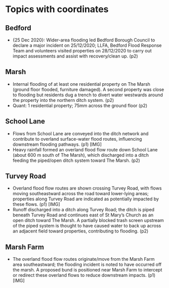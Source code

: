 

# Topics with coordinates

## Bedford
* {25 Dec 2020}: Wider-area flooding led Bedford Borough Council to declare a major incident on 25/12/2020; LLFA, Bedford Flood Response Team and volunteers visited properties on 28/12/2020 to carry out impact assessments and assist with recovery/clean up. (p2)

## Marsh
* Internal flooding of at least one residential property on The Marsh (ground floor flooded, furniture damaged). A second property was close to flooding but residents dug a trench to divert water westwards around the property into the northern ditch system. (p2)
* Quant: 1 residential property; 75mm across the ground floor (p2)

## School Lane
* Flows from School Lane are conveyed into the ditch network and contribute to overland surface-water flood routes, influencing downstream flooding pathways. (p1) [IMG]
* Heavy rainfall formed an overland flood flow route down School Lane (about 600 m south of The Marsh), which discharged into a ditch feeding the piped/open ditch system toward The Marsh. (p2)

## Turvey Road
* Overland flood flow routes are shown crossing Turvey Road, with flows moving southeastward across the road toward lower-lying areas; properties along Turvey Road are indicated as potentially impacted by these flows. (p1) [IMG]
* Runoff discharged into a ditch along Turvey Road; the ditch is piped beneath Turvey Road and continues east of St Mary’s Church as an open ditch toward The Marsh. A partially blocked trash screen upstream of the piped system is thought to have caused water to back up across an adjacent field toward properties, contributing to flooding. (p2)

## Marsh Farm
* The overland flood flow routes originate/move from the Marsh Farm area southeastward; the flooding incident is noted to have occurred off the marsh. A proposed bund is positioned near Marsh Farm to intercept or redirect these overland flows to reduce downstream impacts. (p1) [IMG]
